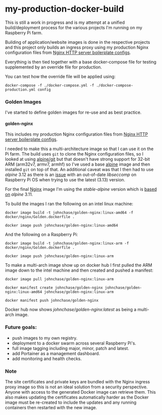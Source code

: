 # my-production-docker-build

This is still a work in progress and is my attempt at a unified build/deployment process for the various projects I'm running on my 
Raspberry Pi farm.

Building of application/website images is done in the respective projects and this project only builds an ingress proxy using my 
production Nginx configuration files from [Nginx HTTP server boilerplate configs](https://github.com/RatJuggler/server-configs-nginx/tree/production).

Everything is then tied together with a base docker-compose file for testing supplemented by an override file for production.

You can test how the override file will be applied using:

    docker-compose -f ./docker-compose.yml -f ./docker-compose-production.yml config

### Golden Images

I've started to define golden images for re-use and as best practice.

#### golden-nginx

This includes my production Nginx configuration files from [Nginx HTTP server boilerplate configs](https://github.com/RatJuggler/server-configs-nginx/tree/production).

I needed to make this a multi-architecture image so that I can use it on the Pi farm. The build uses `git` to clone the Nginx 
configuration files, so I looked at using [alpine/git](https://hub.docker.com/r/alpine/git) but that doesn't have strong support 
for 32-bit ARM (arm32v7, armv7, armhf) so I've used a base [alpine](https://hub.docker.com/_/alpine) image and then installed `git` 
on top of that. An additional caveat was that I then had to use *alpine* 3.12 as there is an [issue](https://wiki.alpinelinux.org/wiki/Release_Notes_for_Alpine_3.13.0#time64_requirements) 
with an out-of-date *libseccomp* on Raspberry Pi OS when trying to use the latest (3.13) version.

For the final [Nginx](https://hub.docker.com/_/nginx) image I'm using the *stable-alpine* version which is [based on](https://github.com/nginxinc/docker-nginx/blob/master/stable/alpine/Dockerfile)
*alpine* 3.11.

To build the images I ran the following on an intel linux machine:

    docker image build -t johnchase/golden-nginx:linux-amd64 -f docker/nginx/Golden.dockerfile .

    docker image push johnchase/golden-nginx:linux-amd64

And the following on a Raspberry Pi:

    docker image build -t johnchase/golden-nginx:linux-arm -f docker/nginx/Golden.dockerfile .

    docker image push johnchase/golden-nginx:linux-arm

To make a multi-arch image show up on docker hub I first pulled the ARM image down to the intel machine and then created and pushed 
a manifest:

    docker image pull johnchase/golden-nginx:linux-arm

    docker manifest create johnchase/golden-nginx johnchase/golden-nginx:linux-amd64 johnchase/golden-nginx:linux-arm

    docker manifest push johnchase/golden-nginx

Docker hub now shows *johnchase/golden-nginx:latest* as being a multi-arch image.

### Future goals:

- push images to my own registry.
- deployment to a docker swarm across several Raspberry Pi's.
- full image tagging including major, minor, patch and latest.
- add Portainer as a management dashboard.
- add monitoring and health checks.

### Note

The site certificates and private keys are bundled with the Nginx ingress proxy image so this is not an ideal solution from a 
security perspective. Anyone with access to the generated Docker image can retrieve them. This also makes updating the certificates 
automatically harder as the Docker image must be re-created to include the updates and any running containers then restarted with 
the new image.
